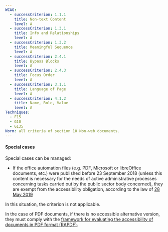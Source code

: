 ```yaml
---
WCAG:
  - successCriterion: 1.1.1
    title: Non-text Content
    level: A
  - successCriterion: 1.3.1
    title: Info and Relationships
    level: A
  - successCriterion: 1.3.2
    title: Meaningful Sequence
    level: A
  - successCriterion: 2.4.1
    title: Bypass Blocks
    level: A
  - successCriterion: 2.4.3
    title: Focus Order
    level: A
  - successCriterion: 3.1.1
    title: Language of Page
    level: A
  - successCriterion: 4.1.2
    title: Name, Role, Value
    level: A
Techniques:
  - F15
  - G10
  - G135
Norm: all criteria of section 10 Non-web documents.
---
```


#### Special cases

Special cases can be managed:

- If the office automation files (e.g. PDF, Microsoft or libreOffice documents, etc.) were published before 23 September 2018 (unless this content is necessary for the needs of active administrative processes concerning tasks carried out by the public sector body concerned), they are exempt from the accessibility obligation, according to the law of [28 May 2019](http://legilux.public.lu/eli/etat/leg/loi/2019/05/28/a373/jo)

In this situation, the criterion is not applicable.

In the case of PDF documents, if there is no accessible alternative version, they must comply with the [framework for evaluating the accessibility of documents in PDF format (RAPDF)](../rapdf1/index.html).
